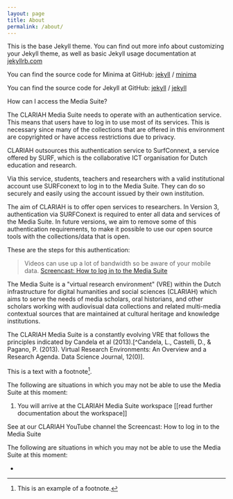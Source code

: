 ```yaml
---
layout: page
title: About
permalink: /about/
---
```


This is the base Jekyll theme. You can find out more info about customizing your Jekyll theme, as well as basic Jekyll usage documentation at [jekyllrb.com](https://jekyllrb.com/)

You can find the source code for Minima at GitHub:
[jekyll][jekyll-organization] /
[minima](https://github.com/jekyll/minima)

You can find the source code for Jekyll at GitHub:
[jekyll][jekyll-organization] /
[jekyll](https://github.com/jekyll/jekyll)


[jekyll-organization]: https://github.com/jekyll

How can I access the Media Suite?

The CLARIAH Media Suite needs to operate with an authentication service. This means that users have to log in to use most of its services. This is necessary since many of the collections that are offered in this environment are copyrighted or have access restrictions due to privacy. 

CLARIAH outsources this authentication service to SurfConnext, a service offered by SURF, which is the collaborative ICT organisation for Dutch education and research.

Via this service, students, teachers and researchers with a valid institutional account use  SURFconext to log in to the Media Suite. They can do so securely and easily using the account issued  by their own institution.

The aim of CLARIAH is to offer open services to researchers. In Version 3, authentication via SURFConext is required to enter all data and services of the Media Suite. In future versions, we aim to remove some of this authentication requirements, to make it possible to use our open source tools with the collections/data that is open.

These are the steps for this authentication:

> Videos can use up a lot of bandwidth so be aware of your mobile data. [Screencast: How to log in to the Media Suite](https://www.youtube.com/watch?v=2z0xUblnZwo&index=1&list=PLM8OWdLwjOmcOOikb_vCgB3ouY98PKvge)

The Media Suite is a "virtual research environment" (VRE) within the Dutch infrastructure for digital humanities and social sciences (CLARIAH) which aims to serve the needs of media scholars, oral historians, and other scholars working with audiovisual data collections and related multi-media contextual sources that are maintained at cultural heritage and knowledge institutions.

The CLARIAH Media Suite is a constantly evolving VRE that follows the principles indicated by Candela et al (2013).[^Candela, L., Castelli, D., & Pagano, P. (2013). Virtual Research Environments: An Overview and a Research Agenda. Data Science Journal, 12(0)].

This is a text with a footnote[^1].

[^1]: This is an example of a footnote.

The following are situations in which you may not be able to use the Media Suite at this moment:

1. You will arrive at the CLARIAH Media Suite workspace [[read further documentation about the workspace]]

See at our CLARIAH YouTube channel the Screencast: How to log in to the Media Suite

The following are situations in which you may not be able to use the Media Suite at this moment:

- 


